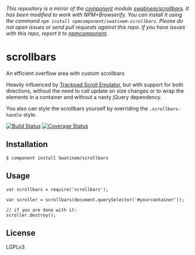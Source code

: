 *This repository is a mirror of the [component](http://component.io) module [swatinem/scrollbars](http://github.com/swatinem/scrollbars). It has been modified to work with NPM+Browserify. You can install it using the command `npm install npmcomponent/swatinem-scrollbars`. Please do not open issues or send pull requests against this repo. If you have issues with this repo, report it to [npmcomponent](https://github.com/airportyh/npmcomponent).*
# scrollbars

An efficient overflow area with custom scrollbars

Heavily influenced by [Trackpad Scroll Emulator](https://github.com/jnicol/trackpad-scroll-emulator),
but with support for both directions, without the need to call update on size
changes or to wrap the elements in a container and without a nasty jQuery dependency.

You also can style the scrollbars yourself by overriding the `.scrollbars-handle`
style.

[![Build Status](https://travis-ci.org/Swatinem/scrollbars.png?branch=master)](https://travis-ci.org/Swatinem/scrollbars)
[![Coverage Status](https://coveralls.io/repos/Swatinem/scrollbars/badge.png?branch=master)](https://coveralls.io/r/Swatinem/scrollbars)

## Installation

    $ component install Swatinem/scrollbars

## Usage

```
var scrollbars = require('scrollbars');

var scroller = scrollbars(document.querySelector('#yourcontainer'));

// if you are done with it:
scroller.destroy();
```

## License

  LGPLv3

